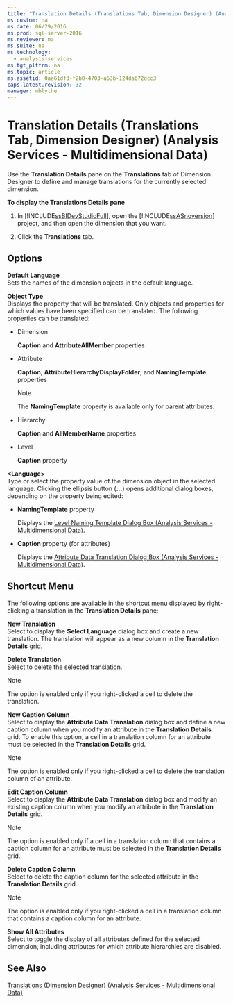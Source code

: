 ```yaml
---
title: "Translation Details (Translations Tab, Dimension Designer) (Analysis Services - Multidimensional Data)"
ms.custom: na
ms.date: 06/29/2016
ms.prod: sql-server-2016
ms.reviewer: na
ms.suite: na
ms.technology: 
  - analysis-services
ms.tgt_pltfrm: na
ms.topic: article
ms.assetid: 0aa61df3-f2b0-4703-a63b-124da672dcc3
caps.latest.revision: 32
manager: mblythe
---
```

# Translation Details (Translations Tab, Dimension Designer) (Analysis Services - Multidimensional Data)
Use the **Translation Details** pane on the **Translations** tab of Dimension Designer to define and manage translations for the currently selected dimension.  
  
 **To display the Translations Details pane**  
  
1.  In [!INCLUDE[ssBIDevStudioFull](../../Topics/TopicNameContainA/includes/ssBIDevStudioFull_md.md)], open the [!INCLUDE[ssASnoversion](../../Topics/TopicNameContainA/includes/ssASnoversion_md.md)] project, and then open the dimension that you want.  
  
2.  Click the **Translations** tab.  
  
## Options  
 **Default Language**  
 Sets the names of the dimension objects in the default language.  
  
 **Object Type**  
 Displays the property that will be translated. Only objects and properties for which values have been specified can be translated. The following properties can be translated:  
  
-   Dimension  
  
     **Caption** and **AttributeAllMember** properties  
  
-   Attribute  
  
     **Caption**, **AttributeHierarchyDisplayFolder**, and **NamingTemplate** properties  
  
    > [!NOTE]  
    >  The **NamingTemplate** property is available only for parent attributes.  
  
-   Hierarchy  
  
     **Caption** and **AllMemberName** properties  
  
-   Level  
  
     **Caption** property  
  
 **<Language\>**  
 Type or select the property value of the dimension object in the selected language. Clicking the ellipsis button (**...**) opens additional dialog boxes, depending on the property being edited:  
  
-   **NamingTemplate** property  
  
     Displays the [Level Naming Template Dialog Box (Analysis Services - Multidimensional Data)](../../Topics/TopicNameNotContainA/Level-Naming-Template-Dialog-Box--Analysis-Services---Multidimensional-Data-.md).  
  
-   **Caption** property (for attributes)  
  
     Displays the [Attribute Data Translation Dialog Box (Analysis Services - Multidimensional Data)](../../Topics/TopicNameNotContainA/Attribute-Data-Translation-Dialog-Box--Analysis-Services---Multidimensional-Data-.md).  
  
## Shortcut Menu  
 The following options are available in the shortcut menu displayed by right-clicking a translation in the **Translation Details** pane:  
  
 **New Translation**  
 Select to display the **Select Language** dialog box and create a new translation. The translation will appear as a new column in the **Translation Details** grid.  
  
 **Delete Translation**  
 Select to delete the selected translation.  
  
> [!NOTE]  
>  The option is enabled only if you right-clicked a cell to delete the translation.  
  
 **New Caption Column**  
 Select to display the **Attribute Data Translation** dialog box and define a new caption column when you modify an attribute in the **Translation Details** grid. To enable this option, a cell in a translation column for an attribute must be selected in the **Translation Details** grid.  
  
> [!NOTE]  
>  The option is enabled only if you right-clicked a cell to delete the translation column of an attribute.  
  
 **Edit Caption Column**  
 Select to display the **Attribute Data Translation** dialog box and modify an existing caption column when you modify an attribute in the **Translation Details** grid.  
  
> [!NOTE]  
>  The option is enabled only if a cell in a translation column that contains a caption column for an attribute must be selected in the **Translation Details** grid.  
  
 **Delete Caption Column**  
 Select to delete the caption column for the selected attribute in the **Translation Details** grid.  
  
> [!NOTE]  
>  The option is enabled only if you right-clicked a cell in a translation column that contains a caption column for an attribute.  
  
 **Show All Attributes**  
 Select to toggle the display of all attributes defined for the selected dimension, including attributes for which attribute hierarchies are disabled.  
  
## See Also  
 [Translations (Dimension Designer) (Analysis Services - Multidimensional Data)](../../Topics/TopicNameNotContainA/Translations--Dimension-Designer---Analysis-Services---Multidimensional-Data-.md)
